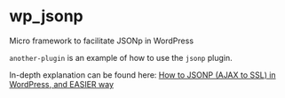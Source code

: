 # wp_jsonp
Micro framework to facilitate JSONp in WordPress

`another-plugin` is an example of how to use the `jsonp` plugin.

In-depth explanation can be found here: [How to JSONP (AJAX to SSL) in WordPress, and EASIER way](http://www.jackreichert.com/2015/07/02/how-to-jsonp-ajax-to-ssl-in-wordpress-and-easier-way/)